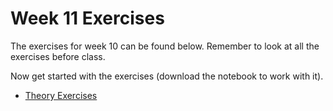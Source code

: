 # Week 11 Exercises
The exercises for week 10 can be found below. Remember to look at all the exercises before class.

Now get started with the exercises (download the notebook to work with it).

* [Theory Exercises](vc_exercises.ipynb)


